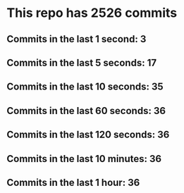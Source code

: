 # This repo has 2526 commits

## Commits in the last 1 second: 3
## Commits in the last 5 seconds: 17
## Commits in the last 10 seconds: 35
## Commits in the last 60 seconds: 36
## Commits in the last 120 seconds: 36
## Commits in the last 10 minutes: 36
## Commits in the last 1 hour: 36
